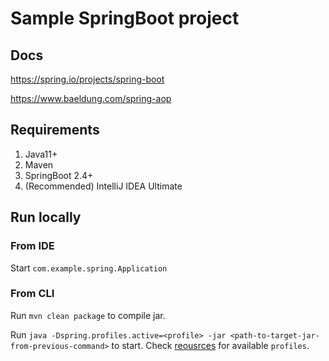# Sample SpringBoot project


## Docs

https://spring.io/projects/spring-boot

https://www.baeldung.com/spring-aop


## Requirements

1. Java11+
2. Maven
3. SpringBoot 2.4+
4. (Recommended) IntelliJ IDEA Ultimate


## Run locally

### From IDE

Start `com.example.spring.Application`

### From CLI

Run `mvn clean package` to compile jar.

Run `java -Dspring.profiles.active=<profile> -jar <path-to-target-jar-from-previous-command>` to start. Check [reousrces](./src/main/resources) for available `profiles`.